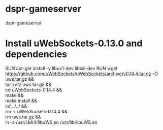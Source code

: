 # dspr-gameserver

dspr-gameserver

# Install uWebSockets-0.13.0 and dependencies
RUN apt-get install -y libuv1-dev libssl-dev
RUN wget https://github.com/uWebSockets/uWebSockets/archive/v0.14.4.tar.gz -O uws.tar.gz && \
    tar xvfz uws.tar.gz && \
    cd uWebSockets-0.14.4 && \
    make && \
    make install && \
    cd ../../ && \
    rm -r uWebSockets-0.14.4 && \
    rm uws.tar.gz && \
    ln -s /usr/lib64/libuWS.so /usr/lib/libuWS.so
